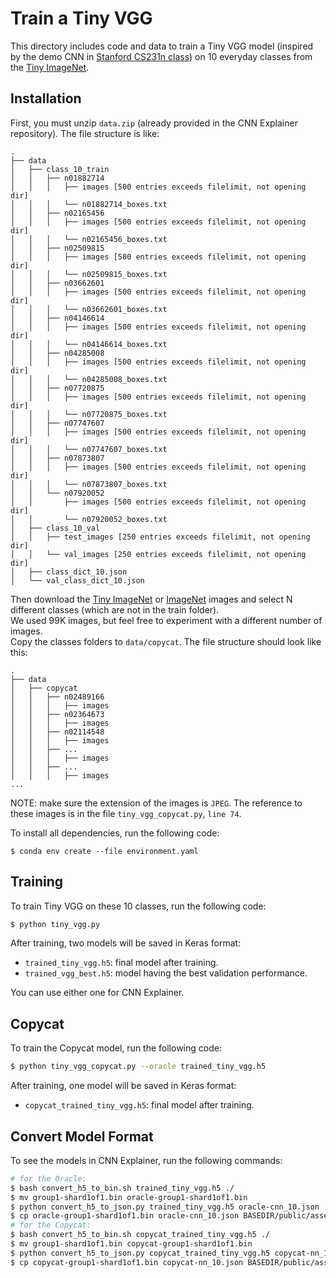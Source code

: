# Train a Tiny VGG

This directory includes code and data to train a Tiny VGG model
(inspired by the demo CNN in [Stanford CS231n class](http://cs231n.stanford.edu))
on 10 everyday classes from the [Tiny ImageNet](https://tiny-imagenet.herokuapp.com).

## Installation

First, you must unzip `data.zip` (already provided in the CNN Explainer repository). The file structure is like:

```
.
├── data
│   ├── class_10_train
│   │   ├── n01882714
│   │   │   ├── images [500 entries exceeds filelimit, not opening dir]
│   │   │   └── n01882714_boxes.txt
│   │   ├── n02165456
│   │   │   ├── images [500 entries exceeds filelimit, not opening dir]
│   │   │   └── n02165456_boxes.txt
│   │   ├── n02509815
│   │   │   ├── images [500 entries exceeds filelimit, not opening dir]
│   │   │   └── n02509815_boxes.txt
│   │   ├── n03662601
│   │   │   ├── images [500 entries exceeds filelimit, not opening dir]
│   │   │   └── n03662601_boxes.txt
│   │   ├── n04146614
│   │   │   ├── images [500 entries exceeds filelimit, not opening dir]
│   │   │   └── n04146614_boxes.txt
│   │   ├── n04285008
│   │   │   ├── images [500 entries exceeds filelimit, not opening dir]
│   │   │   └── n04285008_boxes.txt
│   │   ├── n07720875
│   │   │   ├── images [500 entries exceeds filelimit, not opening dir]
│   │   │   └── n07720875_boxes.txt
│   │   ├── n07747607
│   │   │   ├── images [500 entries exceeds filelimit, not opening dir]
│   │   │   └── n07747607_boxes.txt
│   │   ├── n07873807
│   │   │   ├── images [500 entries exceeds filelimit, not opening dir]
│   │   │   └── n07873807_boxes.txt
│   │   └── n07920052
│   │       ├── images [500 entries exceeds filelimit, not opening dir]
│   │       └── n07920052_boxes.txt
│   ├── class_10_val
│   │   ├── test_images [250 entries exceeds filelimit, not opening dir]
│   │   └── val_images [250 entries exceeds filelimit, not opening dir]
│   ├── class_dict_10.json
│   └── val_class_dict_10.json
```
Then download the [Tiny ImageNet](https://tiny-imagenet.herokuapp.com) or [ImageNet](https://www.image-net.org/) images and select N different classes (which are not in the train folder).
<br>We used 99K images, but feel free to experiment with a different number of images.
<br>Copy the classes folders to `data/copycat`. The file structure should look like this:

```
.
├── data
│   ├── copycat
│   │   ├── n02489166
│   │   │   ├── images
│   │   ├── n02364673
│   │   │   ├── images
│   │   ├── n02114548
│   │   │   ├── images
│   │   ├── ...
│   │   │   ├── images
│   │   ├── ...
│   │   │   ├── images
...
```
NOTE: make sure the extension of the images is `JPEG`. The reference to these images is in the file `tiny_vgg_copycat.py`, `line 74`.

To install all dependencies, run the following code:

```
$ conda env create --file environment.yaml
```

## Training

To train Tiny VGG on these 10 classes, run the following code:

```sh
$ python tiny_vgg.py
```

After training, two models will be saved in Keras format:
* `trained_tiny_vgg.h5`: final model after training.
* `trained_vgg_best.h5`: model having the best validation performance.

You can use either one for CNN Explainer.

## Copycat

To train the Copycat model, run the following code:

```sh
$ python tiny_vgg_copycat.py --oracle trained_tiny_vgg.h5
```

After training, one model will be saved in Keras format:
* `copycat_trained_tiny_vgg.h5`: final model after training.

## Convert Model Format

To see the models in CNN Explainer, run the following commands:

```sh
# for the Oracle:
$ bash convert_h5_to_bin.sh trained_tiny_vgg.h5 ./
$ mv group1-shard1of1.bin oracle-group1-shard1of1.bin
$ python convert_h5_to_json.py trained_tiny_vgg.h5 oracle-cnn_10.json
$ cp oracle-group1-shard1of1.bin oracle-cnn_10.json BASEDIR/public/assets/data/
# for the Copycat:
$ bash convert_h5_to_bin.sh copycat_trained_tiny_vgg.h5 ./
$ mv group1-shard1of1.bin copycat-group1-shard1of1.bin
$ python convert_h5_to_json.py copycat_trained_tiny_vgg.h5 copycat-nn_10.json
$ cp copycat-group1-shard1of1.bin copycat-nn_10.json BASEDIR/public/assets/data/
```
